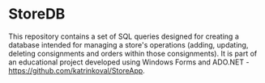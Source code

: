 # StoreDB

This repository contains a set of SQL queries designed for creating a database intended for managing a store's operations (adding, updating, deleting consignments and orders within those consignments).
It is part of an educational project developed using Windows Forms and ADO.NET - https://github.com/katrinkoval/StoreApp.

